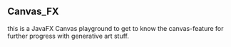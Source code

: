 ## Canvas_FX  

this is a JavaFX Canvas playground to get to know the canvas-feature for further progress with generative art stuff.  

  
